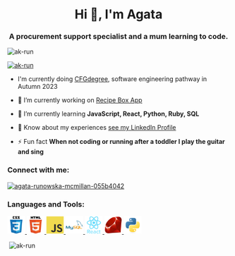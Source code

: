 <h1 align="center">Hi 👋, I'm Agata</h1>
<h3 align="center">A procurement support specialist and a mum learning to code.</h3>

<p align="left"> <img src="https://komarev.com/ghpvc/?username=ak-run&label=Profile%20views&color=0e75b6&style=flat" alt="ak-run" /> </p>

<p align="left"> <a href="https://github.com/ryo-ma/github-profile-trophy"><img src="https://github-profile-trophy.vercel.app/?username=ak-run" alt="ak-run" /></a> </p>

- I'm currently doing [CFGdegree](https://codefirstgirls.com/courses/cfgdegree/), software engineering pathway in Autumn 2023

- 🔭 I’m currently working on [Recipe Box App](https://github.com/ak-run/diy-recipe-box)

- 🌱 I’m currently learning **JavaScript, React, Python, Ruby, SQL**

- 📄 Know about my experiences [see my LinkedIn Profile](https://www.linkedin.com/in/agata-runowska-mcmillan-055b4042/)

- ⚡ Fun fact **When not coding or running after a toddler I play the guitar and sing**

<h3 align="left">Connect with me:</h3>
<p align="left">
<a href="https://linkedin.com/in/agata-runowska-mcmillan-055b4042" target="blank"><img align="center" src="https://raw.githubusercontent.com/rahuldkjain/github-profile-readme-generator/master/src/images/icons/Social/linked-in-alt.svg" alt="agata-runowska-mcmillan-055b4042" height="30" width="40" /></a>
</p>

<h3 align="left">Languages and Tools:</h3>
<p align="left"> <a href="https://www.w3schools.com/css/" target="_blank" rel="noreferrer"> <img src="https://raw.githubusercontent.com/devicons/devicon/master/icons/css3/css3-original-wordmark.svg" alt="css3" width="40" height="40"/> </a> <a href="https://www.w3.org/html/" target="_blank" rel="noreferrer"> <img src="https://raw.githubusercontent.com/devicons/devicon/master/icons/html5/html5-original-wordmark.svg" alt="html5" width="40" height="40"/> </a> <a href="https://developer.mozilla.org/en-US/docs/Web/JavaScript" target="_blank" rel="noreferrer"> <img src="https://raw.githubusercontent.com/devicons/devicon/master/icons/javascript/javascript-original.svg" alt="javascript" width="40" height="40"/> </a> <a href="https://www.mysql.com/" target="_blank" rel="noreferrer"> <img src="https://raw.githubusercontent.com/devicons/devicon/master/icons/mysql/mysql-original-wordmark.svg" alt="mysql" width="40" height="40"/> </a> <a href="https://reactjs.org/" target="_blank" rel="noreferrer"> <img src="https://raw.githubusercontent.com/devicons/devicon/master/icons/react/react-original-wordmark.svg" alt="react" width="40" height="40"/> </a> <a href="https://www.ruby-lang.org/en/" target="_blank" rel="noreferrer"> <img src="https://raw.githubusercontent.com/devicons/devicon/master/icons/ruby/ruby-original.svg" alt="ruby" width="40" height="40"/> </a> 
<a href="https://www.python.org" target="_blank" rel="noreferrer"> <img src="https://raw.githubusercontent.com/devicons/devicon/master/icons/python/python-original.svg" alt="python" width="40" height="40"/> </a> </p>

<p>&nbsp;<img align="center" src="https://github-readme-stats.vercel.app/api?username=ak-run&show_icons=true&locale=en" alt="ak-run" /></p>
